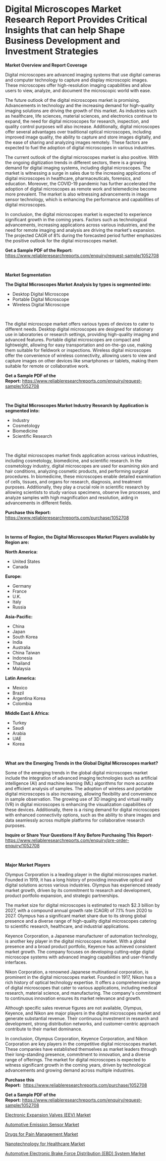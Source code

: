 <p><h1>Digital Microscopes Market Research Report Provides Critical Insights that can help Shape Business Development and Investment Strategies</h1></p><p><strong>Market Overview and Report Coverage</strong></p>
<p><p>Digital microscopes are advanced imaging systems that use digital cameras and computer technology to capture and display microscopic images. These microscopes offer high-resolution imaging capabilities and allow users to view, analyze, and document the microscopic world with ease.</p><p>The future outlook of the digital microscopes market is promising. Advancements in technology and the increasing demand for high-quality imaging solutions are driving the growth of this market. As industries such as healthcare, life sciences, material sciences, and electronics continue to expand, the need for digital microscopes for research, inspection, and quality control purposes will also increase. Additionally, digital microscopes offer several advantages over traditional optical microscopes, including improved image quality, the ability to capture and store images digitally, and the ease of sharing and analyzing images remotely. These factors are expected to fuel the adoption of digital microscopes in various industries.</p><p>The current outlook of the digital microscopes market is also positive. With the ongoing digitization trends in different sectors, there is a growing demand for digital imaging systems, including digital microscopes. The market is witnessing a surge in sales due to the increasing applications of digital microscopes in healthcare, pharmaceuticals, forensics, and education. Moreover, the COVID-19 pandemic has further accelerated the adoption of digital microscopes as remote work and telemedicine become more prevalent. The market is also witnessing advancements in image sensor technology, which is enhancing the performance and capabilities of digital microscopes.</p><p>In conclusion, the digital microscopes market is expected to experience significant growth in the coming years. Factors such as technological advancements, increasing applications across various industries, and the need for remote imaging and analysis are driving the market's expansion. The projected CAGR of 8% during the forecasted period further emphasizes the positive outlook for the digital microscopes market.</p></p>
<p><strong>Get a Sample PDF of the Report:</strong> <a href="https://www.reliableresearchreports.com/enquiry/request-sample/1052708">https://www.reliableresearchreports.com/enquiry/request-sample/1052708</a></p>
<p>&nbsp;</p>
<p><strong>Market Segmentation</strong></p>
<p><strong>The Digital Microscopes Market Analysis by types is segmented into:</strong></p>
<p><ul><li>Desktop Digital Microscope</li><li>Portable Digital Microscope</li><li>Wireless Digital Microscope</li></ul></p>
<p>&nbsp;</p>
<p><p>The digital microscope market offers various types of devices to cater to different needs. Desktop digital microscopes are designed for stationary use in laboratories or research settings, providing high-quality imaging and advanced features. Portable digital microscopes are compact and lightweight, allowing for easy transportation and on-the-go use, making them suitable for fieldwork or inspections. Wireless digital microscopes offer the convenience of wireless connectivity, allowing users to view and capture images on other devices like smartphones or tablets, making them suitable for remote or collaborative work.</p></p>
<p><strong>Get a Sample PDF of the Report:</strong>&nbsp;<a href="https://www.reliableresearchreports.com/enquiry/request-sample/1052708">https://www.reliableresearchreports.com/enquiry/request-sample/1052708</a></p>
<p>&nbsp;</p>
<p><strong>The Digital Microscopes Market Industry Research by Application is segmented into:</strong></p>
<p><ul><li>Industry</li><li>Cosmetology</li><li>Biomedicine</li><li>Scientific Research</li></ul></p>
<p>&nbsp;</p>
<p><p>The digital microscopes market finds application across various industries, including cosmetology, biomedicine, and scientific research. In the cosmetology industry, digital microscopes are used for examining skin and hair conditions, analyzing cosmetic products, and performing surgical procedures. In biomedicine, these microscopes enable detailed examination of cells, tissues, and organs for research, diagnosis, and treatment purposes. Additionally, they play a crucial role in scientific research by allowing scientists to study various specimens, observe live processes, and analyze samples with high magnification and resolution, aiding in advancements in different fields.</p></p>
<p><strong>Purchase this Report:</strong>&nbsp; <a href="https://www.reliableresearchreports.com/purchase/1052708">https://www.reliableresearchreports.com/purchase/1052708</a></p>
<p>&nbsp;</p>
<p><strong>In terms of Region, the Digital Microscopes Market Players available by Region are:</strong></p>
<p>
    <p> <strong> North America: </strong>
        <ul>
            <li>United States</li>
            <li>Canada</li>
        </ul>
        </p> 
    <p> <strong> Europe: </strong>
        <ul>
            <li>Germany</li>
            <li>France</li>
            <li>U.K.</li>
            <li>Italy</li>
            <li>Russia</li>
        </ul>
        </p> 
    <p> <strong> Asia-Pacific: </strong>
        <ul>
            <li>China</li>
            <li>Japan</li>
            <li>South Korea</li>
            <li>India</li>
            <li>Australia</li>
            <li>China Taiwan</li>
            <li>Indonesia</li>
            <li>Thailand</li>
            <li>Malaysia</li>
        </ul>
        </p> 
    <p> <strong> Latin America: </strong>
        <ul>
            <li>Mexico</li>
            <li>Brazil</li>
            <li>Argentina Korea</li>
            <li>Colombia</li>
        </ul>
        </p> 
    <p> <strong> Middle East & Africa: </strong>
        <ul>
            <li>Turkey</li>
            <li>Saudi</li>
            <li>Arabia</li>
            <li>UAE</li>
            <li>Korea</li>
        </ul>
    </p>
    </p>
<p>&nbsp;</p>
<p><strong>What are the Emerging Trends in the Global Digital Microscopes market?</strong></p>
<p><p>Some of the emerging trends in the global digital microscopes market include the integration of advanced imaging technologies such as artificial intelligence (AI) and machine learning (ML) algorithms for more accurate and efficient analysis of samples. The adoption of wireless and portable digital microscopes is also increasing, allowing flexibility and convenience in sample observation. The growing use of 3D imaging and virtual reality (VR) in digital microscopes is enhancing the visualization capabilities of these devices. Additionally, there is a rising demand for digital microscopes with enhanced connectivity options, such as the ability to share images and data seamlessly across multiple platforms for collaborative research purposes.</p></p>
<p><strong>Inquire or Share Your Questions If Any Before Purchasing This Report</strong>- <a href="https://www.reliableresearchreports.com/enquiry/pre-order-enquiry/1052708">https://www.reliableresearchreports.com/enquiry/pre-order-enquiry/1052708</a></p>
<p>&nbsp;</p>
<p><strong>Major Market Players</strong></p>
<p><p>Olympus Corporation is a leading player in the digital microscopes market. Founded in 1919, it has a long history of providing innovative optical and digital solutions across various industries. Olympus has experienced steady market growth, driven by its commitment to research and development, product portfolio expansion, and strategic partnerships. </p><p>The market size for digital microscopes is estimated to reach $2.3 billion by 2027, with a compound annual growth rate (CAGR) of 7.1% from 2020 to 2027. Olympus has a significant market share due to its strong global presence and a diverse range of high-quality digital microscopes catering to scientific research, healthcare, and industrial applications.</p><p>Keyence Corporation, a Japanese manufacturer of automation technology, is another key player in the digital microscopes market. With a global presence and a broad product portfolio, Keyence has achieved consistent market growth. The company focuses on developing cutting-edge digital microscope systems with advanced imaging capabilities and user-friendly interfaces.</p><p>Nikon Corporation, a renowned Japanese multinational corporation, is prominent in the digital microscopes market. Founded in 1917, Nikon has a rich history of optical technology expertise. It offers a comprehensive range of digital microscopes that cater to various applications, including medical research, material science, and manufacturing. The company's commitment to continuous innovation ensures its market relevance and growth.</p><p>Although specific sales revenue figures are not available, Olympus, Keyence, and Nikon are major players in the digital microscopes market and generate substantial revenue. Their continuous investment in research and development, strong distribution networks, and customer-centric approach contribute to their market dominance.</p><p>In conclusion, Olympus Corporation, Keyence Corporation, and Nikon Corporation are key players in the competitive digital microscopes market. These companies have established themselves as market leaders through their long-standing presence, commitment to innovation, and a diverse range of offerings. The market for digital microscopes is expected to witness significant growth in the coming years, driven by technological advancements and growing demand across multiple industries.</p></p>
<p><strong>Purchase this Report:</strong>&nbsp;&nbsp;<a href="https://www.reliableresearchreports.com/purchase/1052708">https://www.reliableresearchreports.com/purchase/1052708</a></p>
<p></p>
<p><strong>Get a Sample PDF of the Report:</strong>&nbsp;<a href="https://www.reliableresearchreports.com/enquiry/request-sample/1052708">https://www.reliableresearchreports.com/enquiry/request-sample/1052708</a></p>
<p><p><a href="https://github.com/sofayahoo2023/Market-Research-Report-List-1/blob/main/electronic-expansion-valves-eev-market.md">Electronic Expansion Valves (EEV) Market</a></p><p><a href="https://www.linkedin.com/pulse/decoding-automotive-emission-sensor-market-deep-dive-latest-pfkce/">Automotive Emission Sensor Market</a></p><p><a href="https://medium.com/@juananienow/drugs-for-pain-management-market-opportunities-and-strategies-forecast-for-period-from-2023-2030-87e06c97211d">Drugs for Pain Management Market</a></p><p><a href="https://medium.com/@jaydonhyatt2023/nanotechnology-for-healthcare-market-the-key-to-successful-business-strategy-forecast-till-2030-e48770dea1d1">Nanotechnology for Healthcare Market</a></p><p><a href="https://www.linkedin.com/pulse/automotive-electronic-brake-force-distribution-ebd-system-socye/">Automotive Electronic Brake Force Distribution (EBD) System Market</a></p></p>